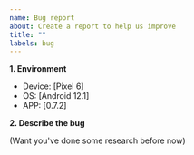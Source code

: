 ```yaml
---
name: Bug report
about: Create a report to help us improve
title: ""
labels: bug
---
```


**1. Environment**

-   Device: [Pixel 6]
-   OS: [Android 12.1]
-   APP: [0.7.2]

**2. Describe the bug**

(Want you've done some research before now)
